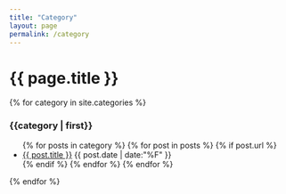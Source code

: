 ```yaml
---
title: "Category"
layout: page
permalink: /category
---
```


<div class="category-container">
  <h1 id="posts-label">{{ page.title }}</h1>
  {% for category in site.categories %}
  <h3 id="{{category | first}}">{{category | first}}</h3>
  <ul>
    {% for posts in category %}
      {% for post in posts %}
        {% if post.url %}
          <li class="category-post-title">
            <a href="{{ post.url | prepend: site.url }}">{{ post.title }}</a>
            <time>
              {{ post.date | date:"%F" }}
            </time>
          </li>
        {% endif %}
      {% endfor %}
    {% endfor %}
  </ul>
  {% endfor %}
</div>